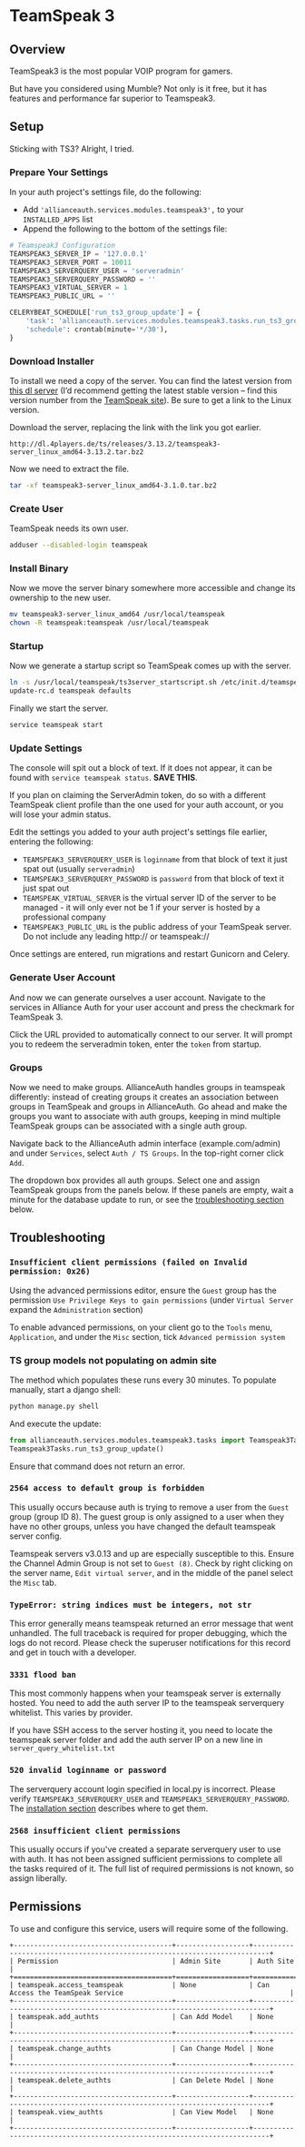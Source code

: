 # TeamSpeak 3

## Overview

TeamSpeak3 is the most popular VOIP program for gamers.

But have you considered using Mumble? Not only is it free, but it has features and performance far superior to Teamspeak3.

## Setup

Sticking with TS3? Alright, I tried.

### Prepare Your Settings

In your auth project's settings file, do the following:

- Add `'allianceauth.services.modules.teamspeak3',` to your `INSTALLED_APPS` list
- Append the following to the bottom of the settings file:

```python
# Teamspeak3 Configuration
TEAMSPEAK3_SERVER_IP = '127.0.0.1'
TEAMSPEAK3_SERVER_PORT = 10011
TEAMSPEAK3_SERVERQUERY_USER = 'serveradmin'
TEAMSPEAK3_SERVERQUERY_PASSWORD = ''
TEAMSPEAK3_VIRTUAL_SERVER = 1
TEAMSPEAK3_PUBLIC_URL = ''

CELERYBEAT_SCHEDULE['run_ts3_group_update'] = {
    'task': 'allianceauth.services.modules.teamspeak3.tasks.run_ts3_group_update',
    'schedule': crontab(minute='*/30'),
}
```

### Download Installer

To install we need a copy of the server. You can find the latest version from [this dl server](http://dl.4players.de/ts/releases/) (I’d recommend getting the latest stable version – find this version number from the [TeamSpeak site](https://www.teamspeak.com/downloads#)). Be sure to get a link to the Linux version.

Download the server, replacing the link with the link you got earlier.

```text
http://dl.4players.de/ts/releases/3.13.2/teamspeak3-server_linux_amd64-3.13.2.tar.bz2
```

Now we need to extract the file.

```bash
tar -xf teamspeak3-server_linux_amd64-3.1.0.tar.bz2
```

### Create User

TeamSpeak needs its own user.

```bash
adduser --disabled-login teamspeak
```

### Install Binary

Now we move the server binary somewhere more accessible and change its ownership to the new user.

```bash
mv teamspeak3-server_linux_amd64 /usr/local/teamspeak
chown -R teamspeak:teamspeak /usr/local/teamspeak
```

### Startup

Now we generate a startup script so TeamSpeak comes up with the server.

```bash
ln -s /usr/local/teamspeak/ts3server_startscript.sh /etc/init.d/teamspeak
update-rc.d teamspeak defaults
```

Finally we start the server.

```bash
service teamspeak start
```

### Update Settings

The console will spit out a block of text. If it does not appear, it can be found with `service teamspeak status`. **SAVE THIS**.

If you plan on claiming the ServerAdmin token, do so with a different TeamSpeak client profile than the one used for your auth account, or you will lose your admin status.

Edit the settings you added to your auth project's settings file earlier, entering the following:

- `TEAMSPEAK3_SERVERQUERY_USER` is `loginname` from that block of text it just spat out (usually `serveradmin`)
- `TEAMSPEAK3_SERVERQUERY_PASSWORD` is `password` from that block of text it just spat out
- `TEAMSPEAK_VIRTUAL_SERVER` is the virtual server ID of the server to be managed - it will only ever not be 1 if your server is hosted by a professional company
- `TEAMSPEAK3_PUBLIC_URL` is the public address of your TeamSpeak server. Do not include any leading http:// or teamspeak://

Once settings are entered, run migrations and restart Gunicorn and Celery.

### Generate User Account

And now we can generate ourselves a user account. Navigate to the services in Alliance Auth for your user account and press the checkmark for TeamSpeak 3.

Click the URL provided to automatically connect to our server. It will prompt you to redeem the serveradmin token, enter the `token` from startup.

### Groups

Now we need to make groups. AllianceAuth handles groups in teamspeak differently: instead of creating groups it creates an association between groups in TeamSpeak and groups in AllianceAuth. Go ahead and make the groups you want to associate with auth groups, keeping in mind multiple TeamSpeak groups can be associated with a single auth group.

Navigate back to the AllianceAuth admin interface (example.com/admin) and under `Services`, select `Auth / TS Groups`. In the top-right corner click `Add`.

The dropdown box provides all auth groups. Select one and assign TeamSpeak groups from the panels below. If these panels are empty, wait a minute for the database update to run, or see the [troubleshooting section](#ts-group-models-not-populating-on-admin-site) below.

## Troubleshooting

### `Insufficient client permissions (failed on Invalid permission: 0x26)`

Using the advanced permissions editor, ensure the `Guest` group has the permission `Use Privilege Keys to gain permissions` (under `Virtual Server` expand the `Administration` section)

To enable advanced permissions, on your client go to the `Tools` menu, `Application`, and under the `Misc` section, tick `Advanced permission system`

### TS group models not populating on admin site

The method which populates these runs every 30 minutes. To populate manually, start a django shell:

```bash
python manage.py shell
```

And execute the update:

```python
from allianceauth.services.modules.teamspeak3.tasks import Teamspeak3Tasks
Teamspeak3Tasks.run_ts3_group_update()
```

Ensure that command does not return an error.

### `2564 access to default group is forbidden`

This usually occurs because auth is trying to remove a user from the `Guest` group (group ID 8). The guest group is only assigned to a user when they have no other groups, unless you have changed the default teamspeak server config.

Teamspeak servers v3.0.13 and up are especially susceptible to this. Ensure the Channel Admin Group is not set to `Guest (8)`. Check by right clicking on the server name, `Edit virtual server`, and in the middle of the panel select the `Misc` tab.

### `TypeError: string indices must be integers, not str`

This error generally means teamspeak returned an error message that went unhandled. The full traceback is required for proper debugging, which the logs do not record. Please check the superuser notifications for this record and get in touch with a developer.

### `3331 flood ban`

This most commonly happens when your teamspeak server is externally hosted. You need to add the auth server IP to the teamspeak serverquery whitelist. This varies by provider.

If you have SSH access to the server hosting it, you need to locate the teamspeak server folder and add the auth server IP on a new line in  `server_query_whitelist.txt`

### `520 invalid loginname or password`

The serverquery account login specified in local.py is incorrect. Please verify `TEAMSPEAK3_SERVERQUERY_USER` and `TEAMSPEAK3_SERVERQUERY_PASSWORD`. The [installation section](#update-settings) describes where to get them.

### `2568 insufficient client permissions`

This usually occurs if you've created a separate serverquery user to use with auth. It has not been assigned sufficient permissions to complete all the tasks required of it. The full list of required permissions is not known, so assign liberally.

## Permissions

To use and configure this service, users will require some of the following.

```eval_rst
+---------------------------------------+------------------+--------------------------------------------------------------------------+
| Permission                            | Admin Site       | Auth Site                                                                |
+=======================================+==================+==========================================================================+
| teamspeak.access_teamspeak            | None             | Can Access the TeamSpeak Service                                         |
+---------------------------------------+------------------+--------------------------------------------------------------------------+
| teamspeak.add_authts                  | Can Add Model    | None                                                                     |
+---------------------------------------+------------------+--------------------------------------------------------------------------+
| teamspeak.change_authts               | Can Change Model | None                                                                     |
+---------------------------------------+------------------+--------------------------------------------------------------------------+
| teamspeak.delete_authts               | Can Delete Model | None                                                                     |
+---------------------------------------+------------------+--------------------------------------------------------------------------+
| teamspeak.view_authts                 | Can View Model   | None                                                                     |
+---------------------------------------+------------------+--------------------------------------------------------------------------+
```
